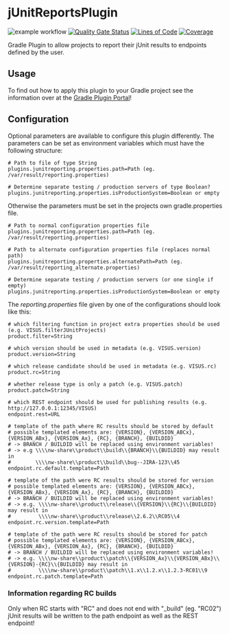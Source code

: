 # jUnitReportsPlugin

![example workflow](https://github.com/VISUS-Health-IT-GmbH/jUnitReportsPlugin/actions/workflows/gradle.yml/badge.svg)
[![Quality Gate Status](https://sonarcloud.io/api/project_badges/measure?project=VISUS-Health-IT-GmbH_jUnitReportsPlugin&metric=alert_status)](https://sonarcloud.io/summary/new_code?id=VISUS-Health-IT-GmbH_jUnitReportsPlugin)
[![Lines of Code](https://sonarcloud.io/api/project_badges/measure?project=VISUS-Health-IT-GmbH_jUnitReportsPlugin&metric=ncloc)](https://sonarcloud.io/summary/new_code?id=VISUS-Health-IT-GmbH_jUnitReportsPlugin)
[![Coverage](https://sonarcloud.io/api/project_badges/measure?project=VISUS-Health-IT-GmbH_jUnitReportsPlugin&metric=coverage)](https://sonarcloud.io/summary/new_code?id=VISUS-Health-IT-GmbH_jUnitReportsPlugin)

Gradle Plugin to allow projects to report their jUnit results to endpoints defined by the user.

## Usage

To find out how to apply this plugin to your Gradle project see the information over at the
[Gradle Plugin Portal](https://plugins.gradle.org/plugin/com.visus.infrastructure.junitreports)!

## Configuration

Optional parameters are available to configure this plugin differently. The parameters can be set as environment 
variables which must have the following structure:

```properties
# Path to file of type String
plugins.junitreporting.properties.path=Path (eg. /var/result/reporting.properties)

# Determine separate testing / production servers of type Boolean?
plugins.junitreporting.properties.isProductionSystem=Boolean or empty
```

Otherwise the parameters must be set in the projects own gradle.properties file.

```properties
# Path to normal configuration properties file
plugins.junitreporting.properties.path=Path (eg. /var/result/reporting.properties)

# Path to alternate configuration properties file (replaces normal path)
plugins.junitreporting.properties.alternatePath=Path (eg. /var/result/reporting_alternate.properties)

# Determine separate testing / production servers (or one single if empty)
plugins.junitreporting.properties.isProductionSystem=Boolean or empty
```

The *reporting.properties* file given by one of the configurations should look like this:

```properties
# which filtering function in project extra properties should be used (e.g. VISUS.filterJUnitProjects)
product.filter=String

# which version should be used in metadata (e.g. VISUS.version)
product.version=String

# which release candidate should be used in metadata (e.g. VISUS.rc)
product.rc=String

# whether release type is only a patch (e.g. VISUS.patch)
product.patch=String

# which REST endpoint should be used for publishing results (e.g. http://127.0.0.1:12345/VISUS)
endpoint.rest=URL

# template of the path where RC results should be stored by default
# possible templated elements are: {VERSION}, {VERSION_ABCx}, {VERSION_ABx}, {VERSION_Ax}, {RC}, {BRANCH}, {BUILDID}
# -> BRANCH / BUILDID will be replaced using environment variables!
# -> e.g \\\\nw-share\\product\\build\\{BRANCH}\\{BUILDID} may result in
#        \\\\nw-share\\product\\build\\bug--JIRA-123\\45
endpoint.rc.default.template=Path

# template of the path were RC results should be stored for version
# possible templated elements are: {VERSION}, {VERSION_ABCx}, {VERSION_ABx}, {VERSION_Ax}, {RC}, {BRANCH}, {BUILDID}
# -> BRANCH / BUILDID will be replaced using environment variables!
# -> e.g. \\\\nw-share\\product\\release\\{VERSION}\\{RC}\\{BUILDID} may result in
#         \\\\nw-share\\product\\release\\2.6.2\\RC05\\4
endpoint.rc.version.template=Path

# template of the path were RC results should be stored for patch
# possible templated elements are: {VERSION}, {VERSION_ABCx}, {VERSION_ABx}, {VERSION_Ax}, {RC}, {BRANCH}, {BUILDID}
# -> BRANCH / BUILDID will be replaced using environment variables!
# -> e.g. \\\\nw-share\\product\\patch\\{VERSION_Ax}\\{VERSION_ABx}\\{VERSION}-{RC}\\{BUILDID} may result in
#         \\\\nw-share\\product\\patch\\1.x\\1.2.x\\1.2.3-RC01\\9
endpoint.rc.patch.template=Path
```

### Information regarding RC builds

Only when RC starts with "RC" and does not end with "_build" (eg. "RC02") jUnit results will be written to the path
endpoint as well as the REST endpoint!
